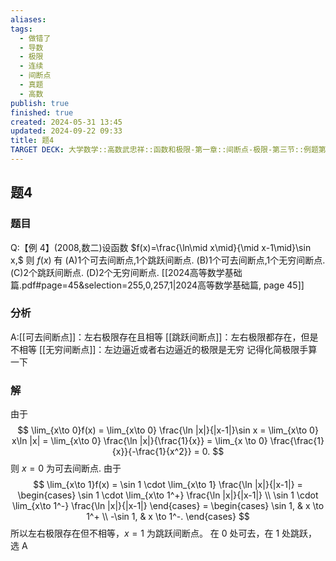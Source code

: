 ```yaml
---
aliases: 
tags:
  - 做错了
  - 导数
  - 极限
  - 连续
  - 间断点
  - 真题
  - 高数
publish: true
finished: true
created: 2024-05-31 13:45
updated: 2024-09-22 09:33
title: 题4
TARGET DECK: 大学数学::高数武忠祥::函数和极限-第一章::间断点-极限-第三节::例题第1章第3节::题4
---
```

## 题4
### 题目
Q:【例 4】(2008,数二)设函数 $f(x)=\frac{\ln\mid x\mid}{\mid x-1\mid}\sin x,$ 则 $f(x)$ 有 
(A)1个可去间断点,1个跳跃间断点.
(B)1个可去间断点,1个无穷间断点.
(C)2个跳跃间断点.
(D)2个无穷间断点.
[[2024高等数学基础篇.pdf#page=45&selection=255,0,257,1|2024高等数学基础篇, page 45]]
### 分析 
A:[[可去间断点]]：左右极限存在且相等
[[跳跃间断点]]：左右极限都存在，但是不相等
[[无穷间断点]]：左边逼近或者右边逼近的极限是无穷
记得化简极限手算一下
### 解 
由于
$$
\lim_{x\to 0}f(x) = \lim_{x\to 0} \frac{\ln |x|}{|x-1|}\sin x = \lim_{x\to 0} x\ln |x| = \lim_{x\to 0} \frac{\ln |x|}{\frac{1}{x}} = \lim_{x \to 0} \frac{\frac{1}{x}}{-\frac{1}{x^2}} = 0.
$$
则 $x=0$ 为可去间断点.
由于
$$
\lim_{x\to 1}f(x) = \sin 1 \cdot \lim_{x\to 1} \frac{\ln |x|}{|x-1|} = 
\begin{cases}
\sin 1 \cdot \lim_{x\to 1^+} \frac{\ln |x|}{|x-1|}  \\
\sin 1 \cdot \lim_{x\to 1^-} \frac{\ln |x|}{|x-1|}
\end{cases} = 
\begin{cases}
\sin 1, & x \to 1^+ \\
-\sin 1, & x \to 1^-.
\end{cases}
$$
所以左右极限存在但不相等，$x=1$ 为跳跃间断点。
在 0 处可去，在 1 处跳跃，选 A
<!--ID: 1725342328859-->

